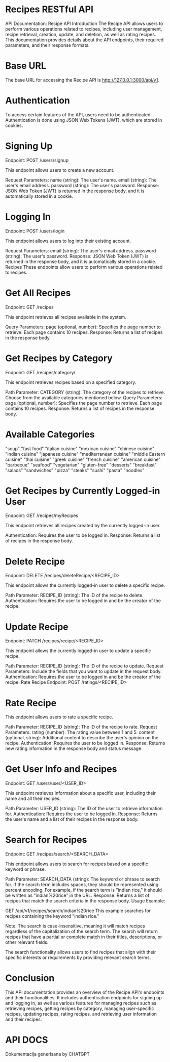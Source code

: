 # Recipes RESTful API
API Documentation: Recipe API
Introduction
The Recipe API allows users to perform various operations related to recipes, including user management, recipe retrieval, creation, update, and deletion, as well as rating recipes. This documentation provides details about the API endpoints, their required parameters, and their response formats.

# Base URL
The base URL for accessing the Recipe API is http://127.0.0.1:3000/api/v1.

# Authentication
To access certain features of the API, users need to be authenticated. Authentication is done using JSON Web Tokens (JWT), which are stored in cookies.

# Signing Up
Endpoint: POST /users/signup

This endpoint allows users to create a new account.

Request Parameters:
name (string): The user's name.
email (string): The user's email address.
password (string): The user's password.
Response: JSON Web Token (JWT) is returned in the response body, and it is automatically stored in a cookie.


# Logging In
Endpoint: POST /users/login

This endpoint allows users to log into their existing account.

Request Parameters:
email (string): The user's email address.
password (string): The user's password.
Response: JSON Web Token (JWT) is returned in the response body, and it is automatically stored in a cookie.
Recipes
These endpoints allow users to perform various operations related to recipes.

# Get All Recipes
Endpoint: GET /recipes

This endpoint retrieves all recipes available in the system.

Query Parameters:
page (optional, number): Specifies the page number to retrieve. Each page contains 10 recipes.
Response: Returns a list of recipes in the response body.


# Get Recipes by Category
Endpoint: GET /recipes/category/<CATEGORY>

This endpoint retrieves recipes based on a specified category.

Path Parameter:
CATEGORY (string): The category of the recipes to retrieve. Choose from the available categories mentioned below.
Query Parameters:
page (optional, number): Specifies the page number to retrieve. Each page contains 10 recipes.
Response: Returns a list of recipes in the response body.
# Available Categories
"soup"
"fast food"
"italian cuisine"
"mexican cuisine"
"chinese cuisine"
"indian cuisine"
"japanese cuisine"
"mediterranean cuisine"
"middle Eastern cuisine"
"thai cuisine"
"greek cuisine"
"french cuisine"
"american cuisine"
"barbecue"
"seafood"
"vegetarian"
"gluten-free"
"desserts"
"breakfast"
"salads"
"sandwiches"
"pizza"
"steaks"
"sushi"
"pasta"
"noodles"
  
  
  
# Get Recipes by Currently Logged-in User
Endpoint: GET /recipes/myRecipes

This endpoint retrieves all recipes created by the currently logged-in user.

Authentication: Requires the user to be logged in.
Response: Returns a list of recipes in the response body.
  
  
  
# Delete Recipe
Endpoint: DELETE /recipes/deleteRecipe/<RECIPE_ID>

This endpoint allows the currently logged-in user to delete a specific recipe.

Path Parameter:
RECIPE_ID (string): The ID of the recipe to delete.
Authentication: Requires the user to be logged in and be the creator of the recipe.
  
  
# Update Recipe
Endpoint: PATCH /recipes/recipe/<RECIPE_ID>

This endpoint allows the currently logged-in user to update a specific recipe.

Path Parameter:
RECIPE_ID (string): The ID of the recipe to update.
Request Parameters: Include the fields that you want to update in the request body.
Authentication: Requires the user to be logged in and be the creator of the recipe.
Rate Recipe
Endpoint: POST /ratings/<RECIPE_ID>

# Rate Recipe
This endpoint allows users to rate a specific recipe.

Path Parameter:
RECIPE_ID (string): The ID of the recipe to rate.
Request Parameters:
rating (number): The rating value between 1 and 5.
content (optional, string): Additional content to describe the user's opinion on the recipe.
Authentication: Requires the user to be logged in.
Response: Returns new rating information in the response body  and status message.
  
  
# Get User Info and Recipes
Endpoint: GET /users/user/<USER_ID>

This endpoint retrieves information about a specific user, including their name and all their recipes.

Path Parameter:
USER_ID (string): The ID of the user to retrieve information for.
Authentication: Requires the user to be logged in.
Response: Returns the user's name and a list of their recipes in the response body.

  
# Search for Recipes
Endpoint: GET /recipes/search/<SEARCH_DATA>

This endpoint allows users to search for recipes based on a specific keyword or phrase.

Path Parameter:
SEARCH_DATA (string): The keyword or phrase to search for. If the search term includes spaces, they should be represented using percent encoding. For example, if the search term is "indian rice," it should be written as "indian%20rice" in the URL.
Response: Returns a list of recipes that match the search criteria in the response body.
Usage Example:

GET /api/v1/recipes/search/indian%20rice
This example searches for recipes containing the keyword "indian rice."

Note: The search is case-insensitive, meaning it will match recipes regardless of the capitalization of the search term. The search will return recipes that have a partial or complete match in their titles, descriptions, or other relevant fields.

The search functionality allows users to find recipes that align with their specific interests or requirements by providing relevant search terms.
  
# Conclusion
This API documentation provides an overview of the Recipe API's endpoints and their functionalities. It includes authentication endpoints for signing up and logging in, as well as various features for managing recipes such as retrieving recipes, getting recipes by category, managing user-specific recipes, updating recipes, rating recipes, and retrieving user information and their recipes.
  
# API DOCS 
Dokumentacija generisana by CHATGPT
